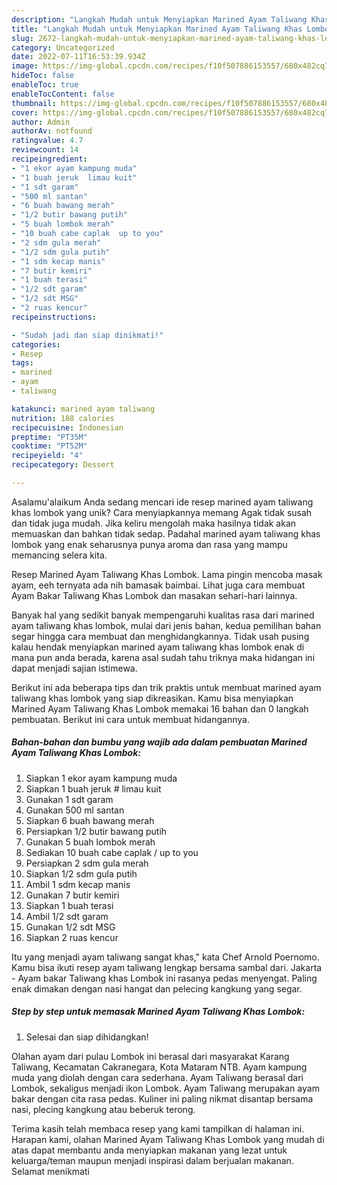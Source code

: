 ```yaml
---
description: "Langkah Mudah untuk Menyiapkan Marined Ayam Taliwang Khas Lombok{ yang Menggugah Selera"
title: "Langkah Mudah untuk Menyiapkan Marined Ayam Taliwang Khas Lombok{ yang Menggugah Selera"
slug: 2672-langkah-mudah-untuk-menyiapkan-marined-ayam-taliwang-khas-lombok-yang-menggugah-selera
category: Uncategorized
date: 2022-07-11T16:53:39.934Z
image: https://img-global.cpcdn.com/recipes/f10f507886153557/680x482cq70/marined-ayam-taliwang-khas-lombok-foto-resep-utama.jpg
hideToc: false
enableToc: true
enableTocContent: false
thumbnail: https://img-global.cpcdn.com/recipes/f10f507886153557/680x482cq70/marined-ayam-taliwang-khas-lombok-foto-resep-utama.jpg
cover: https://img-global.cpcdn.com/recipes/f10f507886153557/680x482cq70/marined-ayam-taliwang-khas-lombok-foto-resep-utama.jpg
author: Admin
authorAv: notfound
ratingvalue: 4.7
reviewcount: 14
recipeingredient:
- "1 ekor ayam kampung muda"
- "1 buah jeruk  limau kuit"
- "1 sdt garam"
- "500 ml santan"
- "6 buah bawang merah"
- "1/2 butir bawang putih"
- "5 buah lombok merah"
- "10 buah cabe caplak  up to you"
- "2 sdm gula merah"
- "1/2 sdm gula putih"
- "1 sdm kecap manis"
- "7 butir kemiri"
- "1 buah terasi"
- "1/2 sdt garam"
- "1/2 sdt MSG"
- "2 ruas kencur"
recipeinstructions:

- "Sudah jadi dan siap dinikmati!"
categories:
- Resep
tags:
- marined
- ayam
- taliwang

katakunci: marined ayam taliwang 
nutrition: 188 calories
recipecuisine: Indonesian
preptime: "PT35M"
cooktime: "PT52M"
recipeyield: "4"
recipecategory: Dessert

---
```



Asalamu'alaikum Anda sedang mencari ide resep marined ayam taliwang khas lombok yang unik? Cara menyiapkannya memang Agak tidak susah dan tidak juga mudah. Jika keliru mengolah maka hasilnya tidak akan memuaskan dan bahkan tidak sedap. Padahal marined ayam taliwang khas lombok yang enak seharusnya punya aroma dan rasa yang mampu memancing selera kita.


Resep Marined Ayam Taliwang Khas Lombok. Lama pingin mencoba masak ayam, eeh ternyata ada nih bamasak baimbai. Lihat juga cara membuat Ayam Bakar Taliwang Khas Lombok dan masakan sehari-hari lainnya.

Banyak hal yang sedikit banyak mempengaruhi kualitas rasa dari marined ayam taliwang khas lombok, mulai dari jenis bahan, kedua pemilihan bahan segar hingga cara membuat dan menghidangkannya. Tidak usah pusing kalau hendak menyiapkan marined ayam taliwang khas lombok enak di mana pun anda berada, karena asal sudah tahu triknya maka hidangan ini dapat menjadi sajian istimewa.


Berikut ini ada beberapa tips dan trik praktis untuk membuat marined ayam taliwang khas lombok yang siap dikreasikan. Kamu bisa menyiapkan Marined Ayam Taliwang Khas Lombok memakai 16 bahan dan 0 langkah pembuatan. Berikut ini cara untuk membuat hidangannya.

<!--inarticleads1-->

##### Bahan-bahan dan bumbu yang wajib ada dalam pembuatan Marined Ayam Taliwang Khas Lombok:

1. Siapkan 1 ekor ayam kampung muda
1. Siapkan 1 buah jeruk # limau kuit
1. Gunakan 1 sdt garam
1. Gunakan 500 ml santan
1. Siapkan 6 buah bawang merah
1. Persiapkan 1/2 butir bawang putih
1. Gunakan 5 buah lombok merah
1. Sediakan 10 buah cabe caplak / up to you
1. Persiapkan 2 sdm gula merah
1. Siapkan 1/2 sdm gula putih
1. Ambil 1 sdm kecap manis
1. Gunakan 7 butir kemiri
1. Siapkan 1 buah terasi
1. Ambil 1/2 sdt garam
1. Gunakan 1/2 sdt MSG
1. Siapkan 2 ruas kencur


Itu yang menjadi ayam taliwang sangat khas,&#34; kata Chef Arnold Poernomo. Kamu bisa ikuti resep ayam taliwang lengkap bersama sambal dari. Jakarta - Ayam bakar Taliwang khas Lombok ini rasanya pedas menyengat. Paling enak dimakan dengan nasi hangat dan pelecing kangkung yang segar. 

<!--inarticleads2-->

##### Step by step untuk memasak Marined Ayam Taliwang Khas Lombok:


1. Selesai dan siap dihidangkan!

Olahan ayam dari pulau Lombok ini berasal dari masyarakat Karang Taliwang, Kecamatan Cakranegara, Kota Mataram NTB. Ayam kampung muda yang diolah dengan cara sederhana. Ayam Taliwang berasal dari Lombok, sekaligus menjadi ikon Lombok. Ayam Taliwang merupakan ayam bakar dengan cita rasa pedas. Kuliner ini paling nikmat disantap bersama nasi, plecing kangkung atau beberuk terong. 

Terima kasih telah membaca resep yang kami tampilkan di halaman ini. Harapan kami, olahan Marined Ayam Taliwang Khas Lombok yang mudah di atas dapat membantu anda menyiapkan makanan yang lezat untuk keluarga/teman maupun menjadi inspirasi dalam berjualan makanan. Selamat menikmati
